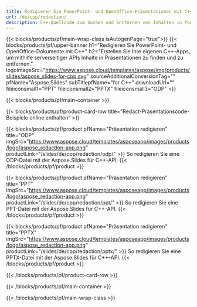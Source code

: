 ```yaml
---
title: Redigieren Sie PowerPoint- und OpenOffice-Präsentationen mit C++
url: /de/cpp/redaction/
description: C++-Quellcode zum Suchen und Entfernen von Inhalten in PowerPoint- und OpenOffice™-Präsentationen
---
```


{{< blocks/products/pf/main-wrap-class isAutogenPage="true">}}
{{< blocks/products/pf/upper-banner h1="Redigieren Sie PowerPoint- und OpenOffice-Dokumente mit C++" h2="Erstellen Sie Ihre eigenen C++-Apps, um mithilfe serverseitiger APIs Inhalte in Präsentationen zu finden und zu entfernen." logoImageSrc="https://www.aspose.cloud/templates/aspose/img/products/slides/aspose_slides-for-cpp.svg" sourceAdditionalConversionTag="" pfName="Aspose.Slides" subTitlepfName="for C++" downloadUrl="" fileiconsmall1="PPT" fileiconsmall2="PPTX" fileiconsmall3="ODP" >}}

{{< blocks/products/pf/main-container >}}

{{< blocks/products/pf/product-card-row title="Redact-Präsentationscode-Beispiele online enthalten" >}}

{{< blocks/products/pf/product pfName="Präsentation redigieren" title="ODP" imgSrc="https://www.aspose.cloud/templates/asposeapp/images/products/logo/aspose_redaction-app.png" productLink="/slides/de/cpp/redaction/odp/" >}}
So redigieren Sie eine ODP-Datei mit der Aspose.Slides für C++-API.
{{< /blocks/products/pf/product >}}

{{< blocks/products/pf/product pfName="Präsentation redigieren" title="PPT" imgSrc="https://www.aspose.cloud/templates/asposeapp/images/products/logo/aspose_redaction-app.png" productLink="/slides/de/cpp/redaction/ppt/" >}}
So redigieren Sie eine PPT-Datei mit der Aspose.Slides für C++-API.
{{< /blocks/products/pf/product >}}

{{< blocks/products/pf/product pfName="Präsentation redigieren" title="PPTX" imgSrc="https://www.aspose.cloud/templates/asposeapp/images/products/logo/aspose_redaction-app.png" productLink="/slides/de/cpp/redaction/pptx/" >}}
So redigieren Sie eine PPTX-Datei mit der Aspose.Slides für C++-API.
{{< /blocks/products/pf/product >}}



{{< /blocks/products/pf/product-card-row >}}

{{< /blocks/products/pf/main-container >}}
    
{{< /blocks/products/pf/main-wrap-class >}}